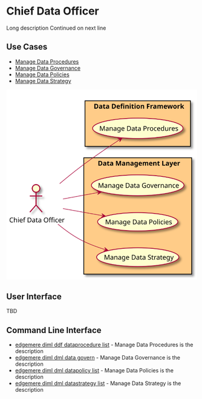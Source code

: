 # Chief Data Officer

Long description Continued on next line



## Use Cases

* [Manage Data Procedures](../../edgemere/diml/ddf/usecases/ManageDataProcedures)
* [Manage Data Governance](../../edgemere/diml/dml/usecases/ManageDataGovernance)
* [Manage Data Policies](../../edgemere/diml/dml/usecases/ManageDataPolicies)
* [Manage Data Strategy](../../edgemere/diml/dml/usecases/ManageDataStrategy)

  
![Use Case Diagram](./UseCase.svg)

## User Interface
TBD

## Command Line Interface
* [ edgemere diml ddf dataprocedure list](./action/dataprocedure/list) - Manage Data Procedures is the description
* [ edgemere diml dml data govern](./action/data/govern) - Manage Data Governance is the description
* [ edgemere diml dml datapolicy list](./action/datapolicy/list) - Manage Data Policies is the description
* [ edgemere diml dml datastrategy list](./action/datastrategy/list) - Manage Data Strategy is the description

